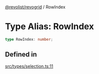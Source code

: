[@revolist/revogrid](README.md) / RowIndex

# Type Alias: RowIndex

```ts
type RowIndex: number;
```

## Defined in

[src/types/selection.ts:11](https://github.com/revolist/revogrid/blob/5e3002471d0c6a5af7f60949f39b6639df457ad1/src/types/selection.ts#L11)
